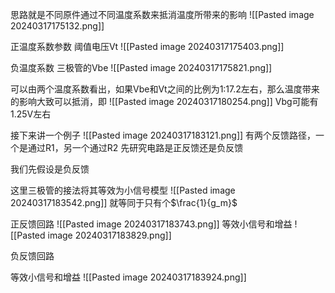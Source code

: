 思路就是不同原件通过不同温度系数来抵消温度所带来的影响
![[Pasted image 20240317175132.png]]

正温度系数参数
阈值电压Vt
![[Pasted image 20240317175403.png]]


负温度系数
三极管的Vbe
![[Pasted image 20240317175821.png]]



可以由两个温度系数看出，如果Vbe和Vt之间的比例为1:17.2左右，那么温度带来的影响大致可以抵消，即
![[Pasted image 20240317180254.png]]
Vbg可能有1.25V左右


接下来讲一个例子
![[Pasted image 20240317183121.png]]
有两个反馈路径，一个是通过R1，另一个通过R2
先研究电路是正反馈还是负反馈

我们先假设是负反馈

这里三极管的接法将其等效为小信号模型
![[Pasted image 20240317183542.png]]
就等同于只有个$\frac{1}{g_m}$

正反馈回路
![[Pasted image 20240317183743.png]]
等效小信号和增益
![[Pasted image 20240317183829.png]]



负反馈回路

等效小信号和增益
![[Pasted image 20240317183924.png]]

